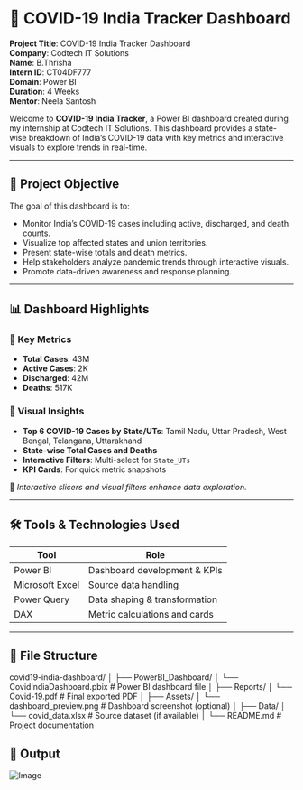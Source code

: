 # 🦠 COVID-19 India Tracker Dashboard

**Project Title**: COVID-19 India Tracker Dashboard  
**Company**: Codtech IT Solutions  
**Name**: B.Thrisha  
**Intern ID**: CT04DF777  
**Domain**: Power BI  
**Duration**: 4 Weeks  
**Mentor**: Neela Santosh  

Welcome to **COVID-19 India Tracker**, a Power BI dashboard created during my internship at Codtech IT Solutions. This dashboard provides a state-wise breakdown of India’s COVID-19 data with key metrics and interactive visuals to explore trends in real-time.

---

## 📌 Project Objective

The goal of this dashboard is to:

- Monitor India’s COVID-19 cases including active, discharged, and death counts.  
- Visualize top affected states and union territories.  
- Present state-wise totals and death metrics.  
- Help stakeholders analyze pandemic trends through interactive visuals.  
- Promote data-driven awareness and response planning.

---

## 📊 Dashboard Highlights

### 🔹 Key Metrics

- **Total Cases**: 43M  
- **Active Cases**: 2K  
- **Discharged**: 42M  
- **Deaths**: 517K  

### 🔹 Visual Insights

- **Top 6 COVID-19 Cases by State/UTs**: Tamil Nadu, Uttar Pradesh, West Bengal, Telangana, Uttarakhand  
- **State-wise Total Cases and Deaths**  
- **Interactive Filters**: Multi-select for `State_UTs`  
- **KPI Cards**: For quick metric snapshots  

📍 *Interactive slicers and visual filters enhance data exploration.*

---

## 🛠 Tools & Technologies Used

| Tool             | Role                                     |
|------------------|------------------------------------------|
| Power BI         | Dashboard development & KPIs             |
| Microsoft Excel  | Source data handling                     |
| Power Query      | Data shaping & transformation            |
| DAX              | Metric calculations and cards            |

---

## 📁 File Structure

covid19-india-dashboard/
│
├── PowerBI_Dashboard/
│ └── CovidIndiaDashboard.pbix # Power BI dashboard file
│
├── Reports/
│ └── Covid-19.pdf # Final exported PDF
│
├── Assets/
│ └── dashboard_preview.png # Dashboard screenshot (optional)
│
├── Data/
│ └── covid_data.xlsx # Source dataset (if available)
│
└── README.md # Project documentation

## 📁 Output

![Image](https://github.com/user-attachments/assets/f107d0c6-0a2b-458c-9769-e57d8c5f50a8)


